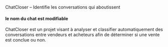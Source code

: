 ChatCloser – Identifie les conversations qui aboutissent 
#### le nom du chat est modifiable

ChatCloser est un projet visant à analyser et classifier automatiquement des conversations entre vendeurs et acheteurs afin de déterminer si une vente est conclue ou non.
